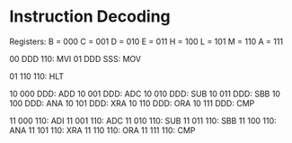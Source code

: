 # Instruction Decoding

Registers:
B = 000
C = 001
D = 010
E = 011
H = 100
L = 101
M = 110
A = 111

00 DDD 110: MVI
01 DDD SSS: MOV

01 110 110: HLT

10 000 DDD: ADD
10 001 DDD: ADC
10 010 DDD: SUB
10 011 DDD: SBB
10 100 DDD: ANA
10 101 DDD: XRA
10 110 DDD: ORA
10 111 DDD: CMP

11 000 110: ADI
11 001 110: ADC
11 010 110: SUB
11 011 110: SBB
11 100 110: ANA
11 101 110: XRA
11 110 110: ORA
11 111 110: CMP